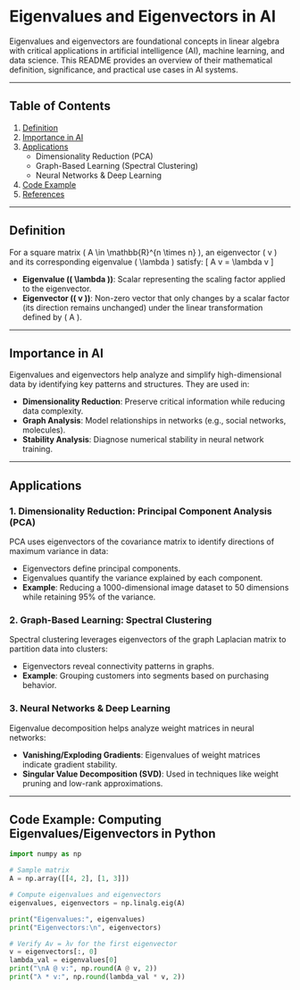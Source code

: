 # Eigenvalues and Eigenvectors in AI

Eigenvalues and eigenvectors are foundational concepts in linear algebra with critical applications in artificial intelligence (AI), machine learning, and data science. This README provides an overview of their mathematical definition, significance, and practical use cases in AI systems.

---

## Table of Contents
1. [Definition](#definition)
2. [Importance in AI](#importance-in-ai)
3. [Applications](#applications)
   - Dimensionality Reduction (PCA)
   - Graph-Based Learning (Spectral Clustering)
   - Neural Networks & Deep Learning
4. [Code Example](#code-example)
5. [References](#references)

---

## Definition
For a square matrix \( A \in \mathbb{R}^{n \times n} \), an eigenvector \( v \) and its corresponding eigenvalue \( \lambda \) satisfy:
\[
A v = \lambda v
\]
- **Eigenvalue (\( \lambda \))**: Scalar representing the scaling factor applied to the eigenvector.
- **Eigenvector (\( v \))**: Non-zero vector that only changes by a scalar factor (its direction remains unchanged) under the linear transformation defined by \( A \).

---

## Importance in AI
Eigenvalues and eigenvectors help analyze and simplify high-dimensional data by identifying key patterns and structures. They are used in:
- **Dimensionality Reduction**: Preserve critical information while reducing data complexity.
- **Graph Analysis**: Model relationships in networks (e.g., social networks, molecules).
- **Stability Analysis**: Diagnose numerical stability in neural network training.

---

## Applications

### 1. Dimensionality Reduction: Principal Component Analysis (PCA)
PCA uses eigenvectors of the covariance matrix to identify directions of maximum variance in data:
- Eigenvectors define principal components.
- Eigenvalues quantify the variance explained by each component.
- **Example**: Reducing a 1000-dimensional image dataset to 50 dimensions while retaining 95% of the variance.

### 2. Graph-Based Learning: Spectral Clustering
Spectral clustering leverages eigenvectors of the graph Laplacian matrix to partition data into clusters:
- Eigenvectors reveal connectivity patterns in graphs.
- **Example**: Grouping customers into segments based on purchasing behavior.

### 3. Neural Networks & Deep Learning
Eigenvalue decomposition helps analyze weight matrices in neural networks:
- **Vanishing/Exploding Gradients**: Eigenvalues of weight matrices indicate gradient stability.
- **Singular Value Decomposition (SVD)**: Used in techniques like weight pruning and low-rank approximations.

---

## Code Example: Computing Eigenvalues/Eigenvectors in Python
```python
import numpy as np

# Sample matrix
A = np.array([[4, 2], [1, 3]])

# Compute eigenvalues and eigenvectors
eigenvalues, eigenvectors = np.linalg.eig(A)

print("Eigenvalues:", eigenvalues)
print("Eigenvectors:\n", eigenvectors)

# Verify Av = λv for the first eigenvector
v = eigenvectors[:, 0]
lambda_val = eigenvalues[0]
print("\nA @ v:", np.round(A @ v, 2))
print("λ * v:", np.round(lambda_val * v, 2))